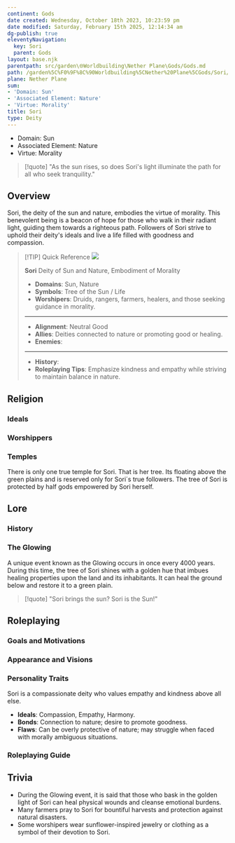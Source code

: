 ```yaml
---
continent: Gods
date created: Wednesday, October 18th 2023, 10:23:59 pm
date modified: Saturday, February 15th 2025, 12:14:34 am
dg-publish: true
eleventyNavigation:
  key: Sori
  parent: Gods
layout: base.njk
parentpath: src/garden\🌐Worldbuilding\Nether Plane\Gods/Gods.md
path: /garden%5C%F0%9F%8C%90Worldbuilding%5CNether%20Plane%5CGods/Sori/
plane: Nether Plane
sum:
- 'Domain: Sun'
- 'Associated Element: Nature'
- 'Virtue: Morality'
title: Sori
type: Deity
---
```


- Domain: Sun
- Associated Element: Nature
- Virtue: Morality 

> [!quote] "As the sun rises, so does Sori's light illuminate the path for all who seek tranquility."

## Overview

Sori, the deity of the sun and nature, embodies the virtue of morality. This benevolent being is a beacon of hope for those who walk in their radiant light, guiding them towards a righteous path. Followers of Sori strive to uphold their deity's ideals and live a life filled with goodness and compassion.

> [!TIP] Quick Reference
> ![](/static/Sori.png)
> 
>  
> **Sori** 
>  Deity of Sun and Nature, Embodiment of Morality
>- **Domains**: Sun, Nature
>- **Symbols**: Tree of the Sun / Life
>- **Worshipers**: Druids, rangers, farmers, healers, and those seeking guidance in morality.
> ____
>- **Alignment**: Neutral Good
>- **Allies**: Deities connected to nature or promoting good or healing.
>- **Enemies**: 
>____
>-  **History**: 
>- **Roleplaying Tips**: Emphasize kindness and empathy while striving to maintain balance in nature.

## Religion
### Ideals

### Worshippers

### Temples

There is only one true temple for Sori. That is her tree. Its floating above the green plains and is reserved only for Sori´s true followers. The tree of Sori is protected by half gods empowered by Sori herself.

## Lore
### History

### The Glowing

A unique event known as the Glowing occurs in once every 4000 years. During this time, the tree of Sori shines with a golden hue that imbues healing properties upon the land and its inhabitants. It can heal the ground below and restore it to a green plain. 

> [!quote] "Sori brings the sun? Sori is the Sun!"

## Roleplaying
### Goals and Motivations

### Appearance and Visions

### Personality Traits

Sori is a compassionate deity who values empathy and kindness above all else. 

- **Ideals**: Compassion, Empathy, Harmony.
- **Bonds**: Connection to nature; desire to promote goodness.
- **Flaws**: Can be overly protective of nature; may struggle when faced with morally ambiguous situations.

### Roleplaying Guide

## Trivia
- During the Glowing event, it is said that those who bask in the golden light of Sori can heal physical wounds and cleanse emotional burdens.
- Many farmers pray to Sori for bountiful harvests and protection against natural disasters.
- Some worshipers wear sunflower-inspired jewelry or clothing as a symbol of their devotion to Sori.